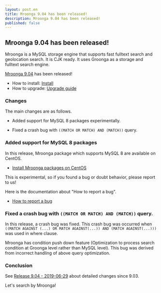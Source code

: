 ```yaml
---
layout: post.en
title: Mroonga 9.04 has been released!
description: Mroonga 9.04 has been released!
published: false
---
```


## Mroonga 9.04 has been released!

Mroonga is a MySQL storage engine that supports fast fulltext search
and geolocation search. It is CJK ready. It uses Groonga as a storage
and fulltext search engine.

[Mroonga 9.04](/docs/news.html#release-9-04) has been released!

* How to install: [Install](/docs/install.html)
* How to upgrade: [Upgrade guide](/docs/upgrade.html)

### Changes

The main changes are as follows.

  * Added support for MySQL 8 packages experimentally.

  * Fixed a crash bug with ``((MATCH OR MATCH) AND (MATCH))`` query.

### Added support for MySQL 8 packages

In this release, Mroonga package which supports MySQL 8 are available on CentOS.

* [Install Mroonga packages on CentOS](/docs/centos/install.html)

This is experimental, so if you found a bug or doubt behavior, please report to us!

Here is the documentation about "How to report a bug".

* [How to report a bug](/docs/contribution/report.html)

### Fixed a crash bug with ``((MATCH OR MATCH) AND (MATCH))`` query.

In this release, a crash bug was fixed. This crash bug was occurred when `((MATCH AGAINST (...) OR MATCH AGAINST(...)) AND (MATCH AGAINST(...)))` was used in where clause.

Mroonga has condition push down feature (Optimization to process search condition at Groonga level rather than MySQL level). This bug was derived from incorrect handling of above query optimization.

### Conclusion

See [Release 9.04 - 2019-06-29](/docs/news.html#release-9-04) about detailed changes since 9.03.

Let's search by Mroonga!
